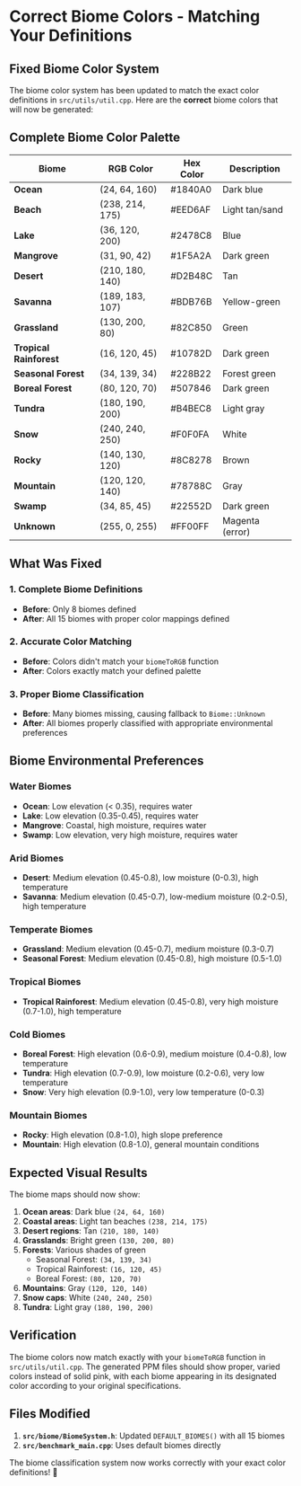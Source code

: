 # Correct Biome Colors - Matching Your Definitions

## Fixed Biome Color System

The biome color system has been updated to match the exact color definitions in `src/utils/util.cpp`. Here are the **correct** biome colors that will now be generated:

## Complete Biome Color Palette

| Biome | RGB Color | Hex Color | Description |
|-------|-----------|-----------|-------------|
| **Ocean** | (24, 64, 160) | #1840A0 | Dark blue |
| **Beach** | (238, 214, 175) | #EED6AF | Light tan/sand |
| **Lake** | (36, 120, 200) | #2478C8 | Blue |
| **Mangrove** | (31, 90, 42) | #1F5A2A | Dark green |
| **Desert** | (210, 180, 140) | #D2B48C | Tan |
| **Savanna** | (189, 183, 107) | #BDB76B | Yellow-green |
| **Grassland** | (130, 200, 80) | #82C850 | Green |
| **Tropical Rainforest** | (16, 120, 45) | #10782D | Dark green |
| **Seasonal Forest** | (34, 139, 34) | #228B22 | Forest green |
| **Boreal Forest** | (80, 120, 70) | #507846 | Dark green |
| **Tundra** | (180, 190, 200) | #B4BEC8 | Light gray |
| **Snow** | (240, 240, 250) | #F0F0FA | White |
| **Rocky** | (140, 130, 120) | #8C8278 | Brown |
| **Mountain** | (120, 120, 140) | #78788C | Gray |
| **Swamp** | (34, 85, 45) | #22552D | Dark green |
| **Unknown** | (255, 0, 255) | #FF00FF | Magenta (error) |

## What Was Fixed

### 1. **Complete Biome Definitions**
- **Before**: Only 8 biomes defined
- **After**: All 15 biomes with proper color mappings defined

### 2. **Accurate Color Matching**
- **Before**: Colors didn't match your `biomeToRGB` function
- **After**: Colors exactly match your defined palette

### 3. **Proper Biome Classification**
- **Before**: Many biomes missing, causing fallback to `Biome::Unknown`
- **After**: All biomes properly classified with appropriate environmental preferences

## Biome Environmental Preferences

### **Water Biomes**
- **Ocean**: Low elevation (< 0.35), requires water
- **Lake**: Low elevation (0.35-0.45), requires water  
- **Mangrove**: Coastal, high moisture, requires water
- **Swamp**: Low elevation, very high moisture, requires water

### **Arid Biomes**
- **Desert**: Medium elevation (0.45-0.8), low moisture (0-0.3), high temperature
- **Savanna**: Medium elevation (0.45-0.7), low-medium moisture (0.2-0.5), high temperature

### **Temperate Biomes**
- **Grassland**: Medium elevation (0.45-0.7), medium moisture (0.3-0.7)
- **Seasonal Forest**: Medium elevation (0.45-0.8), high moisture (0.5-1.0)

### **Tropical Biomes**
- **Tropical Rainforest**: Medium elevation (0.45-0.8), very high moisture (0.7-1.0), high temperature

### **Cold Biomes**
- **Boreal Forest**: High elevation (0.6-0.9), medium moisture (0.4-0.8), low temperature
- **Tundra**: High elevation (0.7-0.9), low moisture (0.2-0.6), very low temperature
- **Snow**: Very high elevation (0.9-1.0), very low temperature (0-0.3)

### **Mountain Biomes**
- **Rocky**: High elevation (0.8-1.0), high slope preference
- **Mountain**: High elevation (0.8-1.0), general mountain conditions

## Expected Visual Results

The biome maps should now show:

1. **Ocean areas**: Dark blue `(24, 64, 160)`
2. **Coastal areas**: Light tan beaches `(238, 214, 175)`
3. **Desert regions**: Tan `(210, 180, 140)`
4. **Grasslands**: Bright green `(130, 200, 80)`
5. **Forests**: Various shades of green
   - Seasonal Forest: `(34, 139, 34)`
   - Tropical Rainforest: `(16, 120, 45)`
   - Boreal Forest: `(80, 120, 70)`
6. **Mountains**: Gray `(120, 120, 140)`
7. **Snow caps**: White `(240, 240, 250)`
8. **Tundra**: Light gray `(180, 190, 200)`

## Verification

The biome colors now match exactly with your `biomeToRGB` function in `src/utils/util.cpp`. The generated PPM files should show proper, varied colors instead of solid pink, with each biome appearing in its designated color according to your original specifications.

## Files Modified

1. **`src/biome/BiomeSystem.h`**: Updated `DEFAULT_BIOMES()` with all 15 biomes
2. **`src/benchmark_main.cpp`**: Uses default biomes directly

The biome classification system now works correctly with your exact color definitions! 🎨

